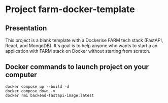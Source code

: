 # Project farm-docker-template
## Presentation
This project is a blank template with a Dockerise FARM tech stack (FastAPI, React, and MongoDB).
It's goal is to help anyone who wants to start a an application with FARM stack on Docker without starting from scratch.
## Docker commands to launch project on your computer
```
docker compose up --build -d
docker compose down -v
docker rmi backend-fastapi-image:latest
```